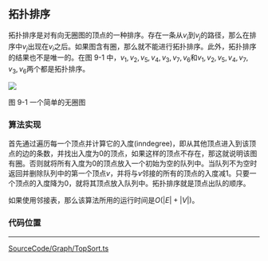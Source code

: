 <!-- @format -->

## 拓扑排序

拓扑排序是对有向无圈图的顶点的一种排序。存在一条从$v_i$到$v_j$的路径，那么在排序中$v_j$出现在$v_i$之后。如果图含有圈，那么就不能进行拓扑排序。此外，拓扑排序的结果也不是唯一的。在图 9-1 中，$v_1,v_2,v_5,v_4,v_3,v_7,v_6$和$v_1,v_2,v_5,v_4,v_7,v_3,v_6$两个都是拓扑排序。

<image src="../../../Assets/Images/ch9/9-3.png" />

图 9-1 一个简单的无圈图

### 算法实现

首先通过遍历每一个顶点并计算它的入度(inndegree)，即从其他顶点进入到该顶点的边的条数，并找出入度为$0$的顶点，如果这样的顶点不存在，那这就说明该图有圈。否则就将所有入度为$0$的顶点放入一个初始为空的队列中。当队列不为空时返回并删除队列中的第一个顶点$v$，并将与$v$邻接的所有的顶点的入度减$1$。只要一个顶点的入度降为$0$，就将其顶点放入队列中。拓扑排序就是顶点出队的顺序。

如果使用邻接表，那么该算法所用的运行时间是$O(|E|+|V|)$。

### 代码位置

---

[SourceCode/Graph/TopSort.ts](../../../SourceCode/Graph/TopSort.ts)
